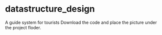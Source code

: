 # datastructure_design
A guide system for tourists
Download the code and place the picture under the project floder.

